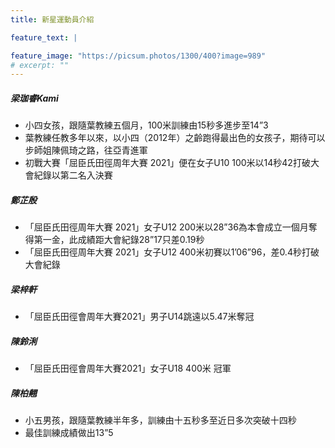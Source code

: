 ```yaml
---
title: 新星運動員介紹

feature_text: |

feature_image: "https://picsum.photos/1300/400?image=989"
# excerpt: ""
---
```

##### 梁珈睿Kami
- 小四女孩，跟隨葉教練五個月，100米訓練由15秒多進步至14”3
- 葉教練任教多年以來，以小四（2012年）之齡跑得最出色的女孩子，期待可以步師姐陳佩琦之路，往亞青進軍
- 初戰大賽「屈臣氏田徑周年大賽 2021」便在女子U10 100米以14秒42打破大會紀錄以第二名入決賽

##### 鄭芷殷
- 「屈臣氏田徑周年大賽 2021」女子U12 200米以28”36為本會成立一個月奪得第一金，此成績距大會紀錄28”17只差0.19秒
- 「屈臣氏田徑周年大賽 2021」女子U12 400米初賽以1’06”96，差0.4秒打破大會紀錄

##### 梁梓軒
- 「屈臣氏田徑會周年大賽2021」男子U14跳遠以5.47米奪冠

##### 陳鈴浰
- 「屈臣氏田徑會周年大賽2021」女子U18 400米 冠軍

##### 陳柏翹
- 小五男孩，跟隨葉教練半年多，訓練由十五秒多至近日多次突破十四秒
- 最佳訓練成績做出13”5

